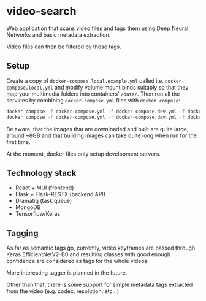 # video-search

Web application that scans video files and tags them using Deep Neural
Networks and basic metadata extraction.

Video files can then be filtered by those tags.

## Setup

Create a copy of `docker-compose.local.example.yml` called i.e. `docker-compose.local.yml` and modify volume mount binds suitably so that they map your multimedia folders into containers' `/data/`. Then run all the services by combining `docker-compose.yml` files with `docker compose`:

```bash
docker compose -f docker-compose.yml -f docker-compose.dev.yml -f docker-compose.local.yml build
docker compose -f docker-compose.yml -f docker-compose.dev.yml -f docker-compose.local.yml up
```

Be aware, that the images that are downloaded and built are quite large, around
~8GB and that building images can take quite long when run for the first time.

At the moment, docker files only setup development servers.

## Technology stack

- React + MUI (frontend)
- Flask + Flask-RESTX (backend API)
- Dramatiq (task queue)
- MongoDB
- Tensorflow/Keras

## Tagging

As far as semantic tags go, currently, video keyframes are passed through Keras
EfficientNetV2-B0 and resulting classes with good enough confidence are considered
as tags for the whole videos.

More interesting tagger is planned in the future.

Other than that, there is some support for simple metadata tags extracted from
the video (e.g. codec, resolution, etc...)
